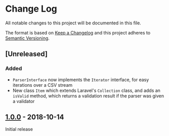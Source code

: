 # Change Log
All notable changes to this project will be documented in this file.

The format is based on [Keep a Changelog](http://keepachangelog.com/) 
and this project adheres to [Semantic Versioning](http://semver.org/).

## [Unreleased]
### Added
- ```ParserInterface``` now implements the ```Iterator``` interface, for easy iterations over a CSV stream
- New class ```Item``` which extends Laravel's ```Collection``` class, and adds an ```isValid``` method, which returns a validation result if the parser was given a validator

## [1.0.0] - 2018-10-14
Initial release

[1.0.0]: https://github.com/offdev/csv/tree/1.0.0